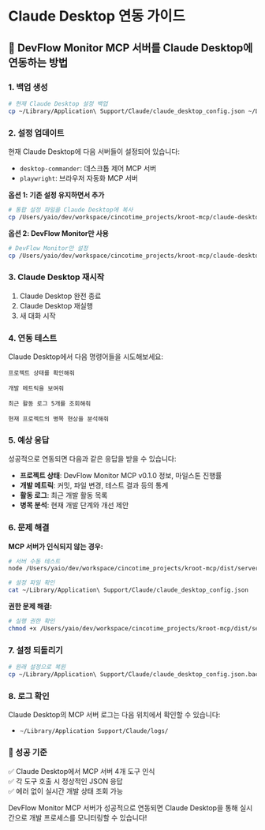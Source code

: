# Claude Desktop 연동 가이드

## 🚀 DevFlow Monitor MCP 서버를 Claude Desktop에 연동하는 방법

### 1. 백업 생성

```bash
# 현재 Claude Desktop 설정 백업
cp ~/Library/Application\ Support/Claude/claude_desktop_config.json ~/Library/Application\ Support/Claude/claude_desktop_config.json.backup
```

### 2. 설정 업데이트

현재 Claude Desktop에 다음 서버들이 설정되어 있습니다:
- `desktop-commander`: 데스크톱 제어 MCP 서버
- `playwright`: 브라우저 자동화 MCP 서버

**옵션 1: 기존 설정 유지하면서 추가**
```bash
# 통합 설정 파일을 Claude Desktop에 복사
cp /Users/yaio/dev/workspace/cincotime_projects/kroot-mcp/claude-desktop-integration.json ~/Library/Application\ Support/Claude/claude_desktop_config.json
```

**옵션 2: DevFlow Monitor만 사용**
```bash
# DevFlow Monitor만 설정
cp /Users/yaio/dev/workspace/cincotime_projects/kroot-mcp/claude-desktop-config.json ~/Library/Application\ Support/Claude/claude_desktop_config.json
```

### 3. Claude Desktop 재시작

1. Claude Desktop 완전 종료
2. Claude Desktop 재실행
3. 새 대화 시작

### 4. 연동 테스트

Claude Desktop에서 다음 명령어들을 시도해보세요:

```
프로젝트 상태를 확인해줘
```

```
개발 메트릭을 보여줘
```

```
최근 활동 로그 5개를 조회해줘
```

```
현재 프로젝트의 병목 현상을 분석해줘
```

### 5. 예상 응답

성공적으로 연동되면 다음과 같은 응답을 받을 수 있습니다:

- **프로젝트 상태**: DevFlow Monitor MCP v0.1.0 정보, 마일스톤 진행률
- **개발 메트릭**: 커밋, 파일 변경, 테스트 결과 등의 통계
- **활동 로그**: 최근 개발 활동 목록
- **병목 분석**: 현재 개발 단계와 개선 제안

### 6. 문제 해결

**MCP 서버가 인식되지 않는 경우:**
```bash
# 서버 수동 테스트
node /Users/yaio/dev/workspace/cincotime_projects/kroot-mcp/dist/server/index.js

# 설정 파일 확인
cat ~/Library/Application\ Support/Claude/claude_desktop_config.json
```

**권한 문제 해결:**
```bash
# 실행 권한 확인
chmod +x /Users/yaio/dev/workspace/cincotime_projects/kroot-mcp/dist/server/index.js
```

### 7. 설정 되돌리기

```bash
# 원래 설정으로 복원
cp ~/Library/Application\ Support/Claude/claude_desktop_config.json.backup ~/Library/Application\ Support/Claude/claude_desktop_config.json
```

### 8. 로그 확인

Claude Desktop의 MCP 서버 로그는 다음 위치에서 확인할 수 있습니다:
- `~/Library/Application Support/Claude/logs/`

### 🎯 성공 기준

✅ Claude Desktop에서 MCP 서버 4개 도구 인식  
✅ 각 도구 호출 시 정상적인 JSON 응답  
✅ 에러 없이 실시간 개발 상태 조회 가능  

DevFlow Monitor MCP 서버가 성공적으로 연동되면 Claude Desktop을 통해 실시간으로 개발 프로세스를 모니터링할 수 있습니다!
